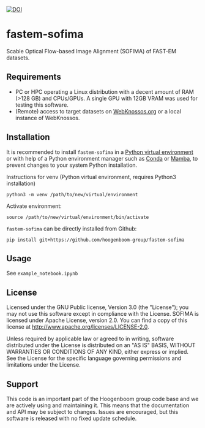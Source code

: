 [![DOI](https://zenodo.org/badge/DOI/10.5281/zenodo.12733905.svg)](https://doi.org/10.5281/zenodo.12733905)
# fastem-sofima
Scable Optical Flow-based Image Alignment (SOFIMA) of FAST-EM datasets.

## Requirements
- PC or HPC operating a Linux distribution with a decent amount of RAM (>128 GB) and CPUs/GPUs. A single GPU with 12GB VRAM was used for testing this software.
- (Remote) access to target datasets on [WebKnossos.org](WebKnossos.org) or a local instance of WebKnossos.

## Installation
It is recommended to install `fastem-sofima` in a [Python virtual environment](https://docs.python.org/3/library/venv.html) or with help of a Python environment manager such as [Conda](https://docs.conda.io/en/latest/) or [Mamba](https://mamba.readthedocs.io/en/latest/user_guide/mamba.html), to prevent changes to your system Python installation.

Instructions for venv (Python virtual environment, requires Python3 installation)
```
python3 -m venv /path/to/new/virtual/environment
```
Activate environment:
```
source /path/to/new/virtual/environment/bin/activate
```

`fastem-sofima` can be directly installed from Github:  

```
pip install git+https://github.com/hoogenboom-group/fastem-sofima
```

## Usage
See `example_notebook.ipynb`

## License
Licensed under the GNU Public license, Version 3.0 (the "License"); you may not use this software except in compliance with the License. SOFIMA is licensed under Apache License, version 2.0. You can find a copy of this license at http://www.apache.org/licenses/LICENSE-2.0.

Unless required by applicable law or agreed to in writing, software distributed under the License is distributed on an "AS IS" BASIS, WITHOUT WARRANTIES OR CONDITIONS OF ANY KIND, either express or implied. See the License for the specific language governing permissions and limitations under the License.

## Support
This code is an important part of the Hoogenboom group code base and we are actively using and maintaining it. This means that the documentation and API may be subject to changes. Issues are encouraged, but this software is released with no fixed update schedule.
